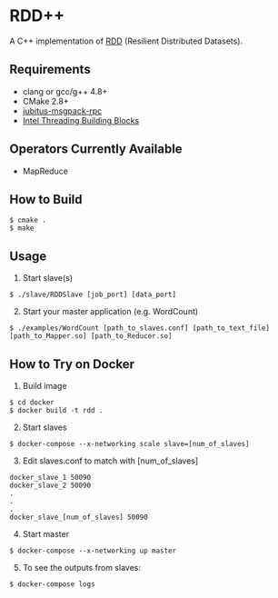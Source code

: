# RDD++

A C++ implementation of [RDD](https://www.usenix.org/system/files/conference/nsdi12/nsdi12-final138.pdf) (Resilient Distributed Datasets).

## Requirements ##

* clang or gcc/g++ 4.8+
* CMake 2.8+
* [jubitus-msgpack-rpc](https://github.com/jubatus/jubatus-msgpack-rpc/tree/master/cpp)
* [Intel Threading Building Blocks](https://www.threadingbuildingblocks.org/)

## Operators Currently Available ##

* MapReduce

## How to Build ##

```
$ cmake .
$ make
```

## Usage ##

1. Start slave(s)
```
$ ./slave/RDDSlave [job_port] [data_port]
```
2.  Start your master application (e.g. WordCount)
```
$ ./examples/WordCount [path_to_slaves.conf] [path_to_text_file] [path_to_Mapper.so] [path_to_Reducer.so]
```

## How to Try on Docker ##

1. Build image
```
$ cd docker
$ docker build -t rdd .
```

2. Start slaves
```
$ docker-compose --x-networking scale slave=[num_of_slaves]
```

3. Edit slaves.conf to match with [num_of_slaves]
```
docker_slave_1 50090
docker_slave_2 50090
.
.
.
docker_slave_[num_of_slaves] 50090
```

4. Start master
```
$ docker-compose --x-networking up master
```

5. To see the outputs from slaves:
```
$ docker-compose logs
```